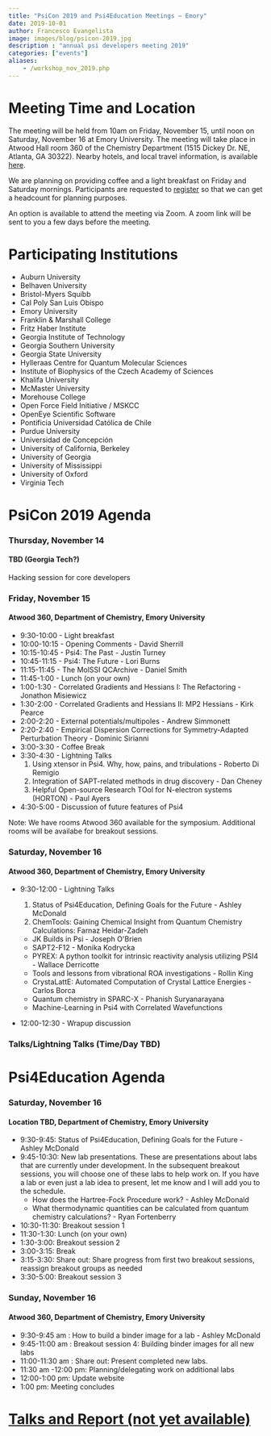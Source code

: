 ```yaml
---
title: "PsiCon 2019 and Psi4Education Meetings — Emory"
date: 2019-10-01
author: Francesco Evangelista
image: images/blog/psicon-2019.jpg
description : "annual psi developers meeting 2019"
categories: ["events"]
aliases:
    - /workshop_nov_2019.php
---
```


# Meeting Time and Location

The meeting will be held from 10am on Friday, November 15, until noon on
Saturday, November 16 at Emory University.
The meeting will take place in Atwood Hall room 360 of the Chemistry Department (1515 Dickey Dr. NE, Atlanta, GA 30322).
Nearby hotels, and local travel information, is available [here](http://www.evangelistalab.org/directions/).

We are planning on providing coffee and a light breakfast on Friday and
Saturday mornings. Participants are
requested to
[register](https://forms.gle/QHse8mzZptCwFDGj9)
so that we can get a headcount for planning purposes.

An option is available to attend the meeting via Zoom. A zoom link will be sent to you a few days before the meeting. 


# Participating Institutions

* Auburn University
* Belhaven University
* Bristol-Myers Squibb
* Cal Poly San Luis Obispo 
* Emory University
* Franklin & Marshall College
* Fritz Haber Institute
* Georgia Institute of Technology
* Georgia Southern University
* Georgia State University
* Hylleraas Centre for Quantum Molecular Sciences
* Institute of Biophysics of the Czech Academy of Sciences
* Khalifa University
* McMaster University
* Morehouse College
* Open Force Field Initiative / MSKCC
* OpenEye Scientific Software
* Pontificia Universidad Católica de Chile
* Purdue University
* Universidad de Concepción 
* University of California, Berkeley
* University of Georgia
* University of Mississippi
* University of Oxford
* Virginia Tech

# PsiCon 2019 Agenda

### Thursday, November 14
#### TBD (Georgia Tech?)

Hacking session for core developers

### Friday, November 15
#### Atwood 360, Department of Chemistry, Emory University

* 9:30-10:00 - Light breakfast
* 10:00-10:15 - Opening Comments - David Sherrill
* 10:15-10:45 - Psi4: The Past - Justin Turney 
* 10:45-11:15 - Psi4: The Future - Lori Burns
* 11:15-11:45 - The MolSSI QCArchive - Daniel Smith
* 11:45-1:00 - Lunch (on your own)
* 1:00-1:30 - Correlated Gradients and Hessians I: The Refactoring - Jonathon Misiewicz
* 1:30-2:00 - Correlated Gradients and Hessians II: MP2 Hessians - Kirk Pearce
* 2:00-2:20 - External potentials/multipoles - Andrew Simmonett
* 2:20-2:40 - Empirical Dispersion Corrections for Symmetry-Adapted Perturbation Theory - Dominic Sirianni
* 3:00-3:30 - Coffee Break
* 3:30-4:30 - Lightning Talks
  1. Using xtensor in Psi4. Why, how, pains, and tribulations - Roberto Di Remigio
  1. Integration of SAPT-related methods in drug discovery - Dan Cheney
  1. Helpful Open-source Research TOol for N-electron systems (HORTON) - Paul Ayers
* 4:30-5:00 - Discussion of future features of Psi4

Note: We have rooms Atwood 360 available for the symposium. Additional rooms will be availabe for breakout sessions. 

### Saturday, November 16
#### Atwood 360, Department of Chemistry, Emory University

* 9:30-12:00 - Lightning Talks
  1. Status of Psi4Education, Defining Goals for the Future - Ashley McDonald
  1. ChemTools: Gaining Chemical Insight from Quantum Chemistry Calculations: Farnaz Heidar-Zadeh
  - JK Builds in Psi - Joseph O'Brien
  - SAPT2-F12 - Monika Kodrycka  
  - PYREX: A python toolkit for intrinsic reactivity analysis utilizing PSI4 - Wallace Derricotte
  - Tools and lessons from vibrational ROA investigations - Rollin King
  - CrystaLattE: Automated Computation of Crystal Lattice Energies - Carlos Borca
  - Quantum chemistry in SPARC-X - Phanish Suryanarayana
  - Machine-Learning in Psi4 with Correlated Wavefunctions

* 12:00-12:30 - Wrapup discussion

### Talks/Lightning Talks (Time/Day TBD)


# Psi4Education Agenda

### Saturday, November 16
#### Location TBD, Department of Chemistry, Emory University

* 9:30-9:45:  Status of Psi4Education, Defining Goals for the Future - Ashley McDonald
* 9:45-10:30: New lab presentations.  These are presentations about labs that are currently under development.  In the subsequent breakout sessions, you will choose one of these labs to help work on.  If you have a lab or even just a lab idea to present, let me know and I will add you to the schedule.  
  - How does the Hartree-Fock Procedure work? - Ashley McDonald
  - What thermodynamic quantities can be calculated from quantum chemistry calculations? - Ryan Fortenberry
* 10:30-11:30:  Breakout session 1
* 11:30-1:30:  Lunch (on your own)
* 1:30-3:00:  Breakout session 2
* 3:00-3:15:  Break
* 3:15-3:30:  Share out: Share progress from first two breakout sessions, reassign breakout groups as needed
* 3:30-5:00:  Breakout session 3

### Sunday, November 16
#### Atwood 360, Department of Chemistry, Emory University

* 9:30-9:45 am :  How to build a binder image for a lab - Ashley McDonald
* 9:45-11:00 am :  Breakout session 4:  Building binder images for all new labs
* 11:00-11:30 am : Share out:  Present completed new labs.  
* 11:30 am -12:00 pm:  Planning/delegating work on additional labs
* 12:00-1:00 pm:  Update website
* 1:00 pm:  Meeting concludes


# [Talks and Report (not yet available)](https://github.com/psi4/psicon2019)

